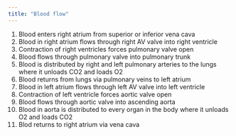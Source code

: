 ```yaml
---
title: "Blood flow"
---
```

1) Blood enters right atrium from superior or inferior vena cava
2) Blood in right atrium flows through right AV valve into right ventricle
3) Contraction of right ventricles forces pulmonary valve open
4) Blood flows through pulmonary valve into pulmonary trunk
5) Blood is distributed by right and left pulmonary arteries to the lungs where it unloads CO2 and loads O2
6) Blood returns from lungs via pulmonary veins to left atrium
7) Blood in left atrium flows through left AV valve into left ventricle
8) Contraction of left ventricle forces aortic valve open
9) Blood flows through aortic valve into ascending aorta
10) Blood in aorta is distributed to every organ in the body where it unloads O2 and loads CO2
11) Blod returns to right atrium via vena cava


